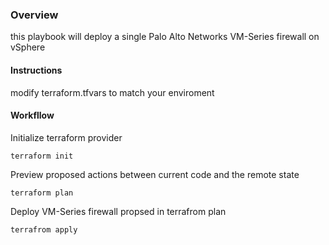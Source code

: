 ### Overview
this playbook will deploy a single Palo Alto Networks VM-Series firewall on vSphere
#### Instructions
modify terraform.tfvars to match your enviroment

#### Workfllow

Initialize terraform provider
```
terraform init
```

Preview proposed actions between current code and the remote state
```
terraform plan
```

Deploy VM-Series firewall propsed in terrafrom plan
```
terrafrom apply
```
